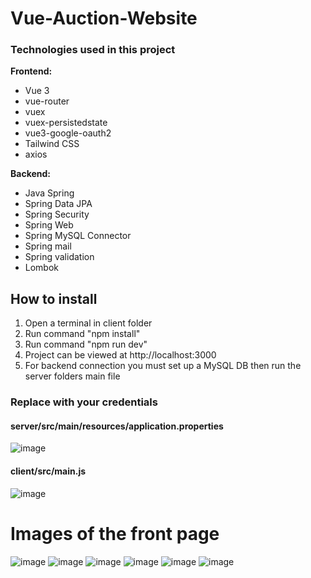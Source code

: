 # Vue-Auction-Website

### Technologies used in this project
**Frontend:**
* Vue 3
* vue-router
* vuex
* vuex-persistedstate
* vue3-google-oauth2
* Tailwind CSS
* axios

**Backend:**
* Java Spring
* Spring Data JPA
* Spring Security
* Spring Web
* Spring MySQL Connector
* Spring mail
* Spring validation
* Lombok

## How to install
1. Open a terminal in client folder
2. Run command "npm install"
3. Run command "npm run dev"
4. Project can be viewed at http://localhost:3000
5. For backend connection you must set up a MySQL DB then run the server folders main file

### Replace with your credentials
#### server/src/main/resources/application.properties
![image](https://user-images.githubusercontent.com/55061907/113515616-d27c3600-9575-11eb-9b43-250eebcd66aa.png)

#### client/src/main.js
![image](https://user-images.githubusercontent.com/55061907/113515646-0c4d3c80-9576-11eb-972e-e529e57e91d9.png)


# Images of the front page
![image](https://user-images.githubusercontent.com/55061907/113516041-6e0ea600-9578-11eb-8fc1-3f37b52d7e4f.png)
![image](https://user-images.githubusercontent.com/55061907/113516059-87afed80-9578-11eb-86c0-14068d60ceed.png)
![image](https://user-images.githubusercontent.com/55061907/113516125-eaa18480-9578-11eb-9e94-4d8b899085f3.png)
![image](https://user-images.githubusercontent.com/55061907/113516158-0ad14380-9579-11eb-88b7-b93c256af8d0.png)
![image](https://user-images.githubusercontent.com/55061907/113516183-20df0400-9579-11eb-9700-d14908f02bfa.png)
![image](https://user-images.githubusercontent.com/55061907/113516199-2f2d2000-9579-11eb-8727-250abb80c6e1.png)





